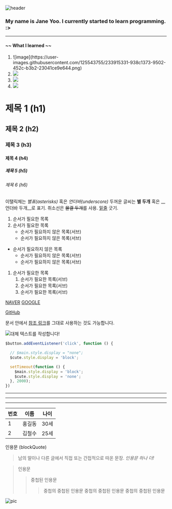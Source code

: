 <!-- Header -->
![header](https://capsule-render.vercel.app/api?type=Waving&color=gradient&height=300&section=header&text=Hi%20there!!%20:>&fontSize=90)

<!-- 소개 -->
### My name is Jane Yoo. I currently started to learn programming. :>

---
<!-- 무엇을 배웠는가? -->
#### ~~ What I learned ~~
1. <!-- java --> ![image](https://user-images.githubusercontent.com/125543755/233915331-938c1373-9502-452c-b3b2-23041ce9e644.png)
2. <!-- HTML --> <img src="https://img.shields.io/badge/HTML-E34F26?style=flat&logo=html5&logoColor=white" />
3. <!-- CSS --> <img src="https://img.shields.io/badge/CSS-1572B6?style=flat&logo=css3&logoColor=white" />
4. <!-- JavaScript --> <img src="https://img.shields.io/badge/JavaScript-F7DF1E?style=flat&logo=JavaScript&logoColor=black" />


<!--
**Jane0628/Jane0628** is a ✨ _special_ ✨ repository because its `README.md` (this file) appears on your GitHub profile.

Here are some ideas to get you started:

- 🔭 I’m currently working on ...
- 🌱 I’m currently learning ...
- 👯 I’m looking to collaborate on ...
- 🤔 I’m looking for help with ...
- 💬 Ask me about ...
- 📫 How to reach me: ...
- 😄 Pronouns: ...
- ⚡ Fun fact: ...
-->


# 제목 1 (h1)
## 제목 2 (h2)
### 제목 3 (h3)
#### 제목 4 (h4)
##### 제목 5 (h5)
###### 제목 6 (h6)

이탤릭체는 *별표(asterisks)* 혹은 _언더바(underscore)_
두꺼운 글씨는 **별 두개** 혹은 __언더바 두개__로 표기.
취소선은 ~~물결 두개~~를 사용.
<u>밑줄</u> 긋기.

1. 순서가 필요한 목록
1. 순서가 필요한 목록
    - 순서가 필요하지 않은 목록(서브)
    - 순서가 필요하지 않은 목록(서브)

- 순서가 필요하지 않은 목록
    - 순서가 필요하지 않은 목록(서브)
    - 순서가 필요하지 않은 목록(서브)

1. 순서가 필요한 목록
    1. 순서가 필요한 목록(서브)
    1. 순서가 필요한 목록(서브)
    1. 순서가 필요한 목록(서브)

[NAVER](https://www.naver.com)
[GOOGLE](https://www.google.com "링크 설명(title) 작성")

[GitHub][1]

문서 안에서 [참조 링크]를 그대로 사용하는 것도 가능합니다.

[1]: https://github.com/Jane0628
[참조 링크]: https://www.naver.com


![대체 텍스트를 작성합니다!](https://images-ext-2.discordapp.net/external/bVaGOBPEJMPbLwIds50TjKlrFSAIKNoiwB9a0AwXXDs/https/github.githubassets.com/images/mona-whisper.gif?width=186&height=186 "귀여운 깃허브 고앵이입니다.")

```javascript
$button.addEventListener('click', function () {

  // $main.style.display = "none";
  $cute.style.display = 'block';

  setTimeout(function () {
    $main.style.display = 'block';
    $cute.style.display = 'none';
  }, 2000);
})
```

---
***
___

|번호|이름|나이|
|---|---|---|
|1|홍길동|30세|
|2|김철수|25세|

인용문 (blockQuote)

> 남의 말이나 다른 글에서 직접 또는 간접적으로 따온 문장.
> _인용문 하나 더!_

> 인용문
>> 중첩된 인용문
>>> 중첩의 중첩된 인용문
>>> 중첩의 중첩된 인용문
>>> 중첩의 중첩된 인용문

<img src="https://images-ext-2.discordapp.net/external/bVaGOBPEJMPbLwIds50TjKlrFSAIKNoiwB9a0AwXXDs/https/github.githubassets.com/images/mona-whisper.gif?width=186&height=186" alt="pic"/>

